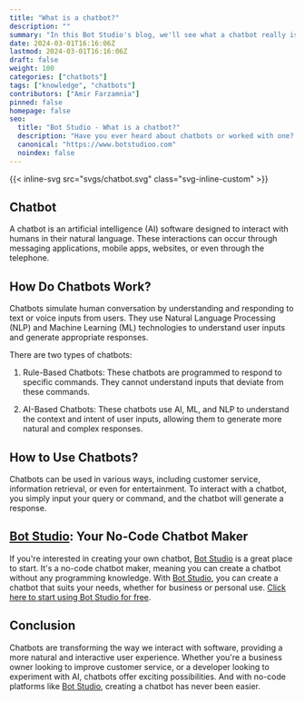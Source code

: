 ```yaml
---
title: "What is a chatbot?"
description: ""
summary: "In this Bot Studio's blog, we'll see what a chatbot really is and how it works."
date: 2024-03-01T16:16:06Z
lastmod: 2024-03-01T16:16:06Z
draft: false
weight: 100
categories: ["chatbots"]
tags: ["knowledge", "chatbots"]
contributors: ["Amir Farzamnia"]
pinned: false
homepage: false
seo:
  title: "Bot Studio - What is a chatbot?"
  description: "Have you ever heard about chatbots or worked with one? This blog tells you what a chatbot really is, how it works, and how to create your own."
  canonical: "https://www.botstudioo.com"
  noindex: false
---
```


{{< inline-svg src="svgs/chatbot.svg" class="svg-inline-custom" >}}

## Chatbot

A chatbot is an artificial intelligence (AI) software designed to interact with humans in their natural language. These interactions can occur through messaging applications, mobile apps, websites, or even through the telephone.

## How Do Chatbots Work?

Chatbots simulate human conversation by understanding and responding to text or voice inputs from users. They use Natural Language Processing (NLP) and Machine Learning (ML) technologies to understand user inputs and generate appropriate responses.

There are two types of chatbots:

1. Rule-Based Chatbots: These chatbots are programmed to respond to specific commands. They cannot understand inputs that deviate from these commands.

2. AI-Based Chatbots: These chatbots use AI, ML, and NLP to understand the context and intent of user inputs, allowing them to generate more natural and complex responses.

## How to Use Chatbots?

Chatbots can be used in various ways, including customer service, information retrieval, or even for entertainment. To interact with a chatbot, you simply input your query or command, and the chatbot will generate a response.

## [Bot Studio](https://www.botstudioo.com): Your No-Code Chatbot Maker

If you're interested in creating your own chatbot, [Bot Studio](https://www.botstudioo.com) is a great place to start. It's a no-code chatbot maker, meaning you can create a chatbot without any programming knowledge. With [Bot Studio](https://www.botstudioo.com), you can create a chatbot that suits your needs, whether for business or personal use. [Click here to start using Bot Studio for free](https://www.botstudioo.com).

## Conclusion

Chatbots are transforming the way we interact with software, providing a more natural and interactive user experience. Whether you're a business owner looking to improve customer service, or a developer looking to experiment with AI, chatbots offer exciting possibilities. And with no-code platforms like [Bot Studio](https://www.botstudioo.com), creating a chatbot has never been easier.

